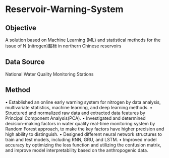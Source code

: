 # Reservoir-Warning-System
## Objective
A solution based on Machine Learning (ML) and statistical methods for the issue of N (nitrogen)超标 in northern Chinese reservoirs
## Data Source
National Water Quality Monitoring Stations
## Method
• Established an online early warning system for nitrogen by data analysis, multivariate statistics, machine
learning, and deep learning methods.
• Structured and normalized raw data and extracted data features by Principal Component Analysis(PCA).
• Investigated and determined decision-making factors in water quality real-time monitoring system by Random
Forest approach, to make the key factors have higher precision and high ability to distinguish.
• Designed different neural network structures to train and test models, including RNN, GRU, and LSTM.
• Improved model accuracy by optimizing the loss function and utilizing the confusion matrix, and improve
model interpretability based on the anthropogenic data.
